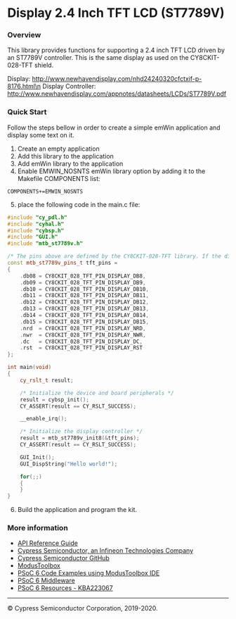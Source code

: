 # Display 2.4 Inch TFT LCD (ST7789V)

### Overview

This library provides functions for supporting a 2.4 inch TFT LCD driven by an ST7789V controller. This is the same display as used on the CY8CKIT-028-TFT shield.

Display: http://www.newhavendisplay.com/nhd24240320cfctxif-p-8176.html\n
Display Controller: http://www.newhavendisplay.com/appnotes/datasheets/LCDs/ST7789V.pdf

### Quick Start
Follow the steps bellow in order to create a simple emWin application and display some text on it.
1. Create an empty application
2. Add this library to the application
3. Add emWin library to the application
4. Enable EMWIN_NOSNTS emWin library option by adding it to the Makefile COMPONENTS list:
```
COMPONENTS+=EMWIN_NOSNTS
```
5. place the following code in the main.c file:
```cpp
#include "cy_pdl.h"
#include "cyhal.h"
#include "cybsp.h"
#include "GUI.h"
#include "mtb_st7789v.h"

/* The pins above are defined by the CY8CKIT-028-TFT library. If the display is being used on different hardware the mappings will be different. */
const mtb_st7789v_pins_t tft_pins =
{
    .db08 = CY8CKIT_028_TFT_PIN_DISPLAY_DB8,
    .db09 = CY8CKIT_028_TFT_PIN_DISPLAY_DB9,
    .db10 = CY8CKIT_028_TFT_PIN_DISPLAY_DB10,
    .db11 = CY8CKIT_028_TFT_PIN_DISPLAY_DB11,
    .db12 = CY8CKIT_028_TFT_PIN_DISPLAY_DB12,
    .db13 = CY8CKIT_028_TFT_PIN_DISPLAY_DB13,
    .db14 = CY8CKIT_028_TFT_PIN_DISPLAY_DB14,
    .db15 = CY8CKIT_028_TFT_PIN_DISPLAY_DB15,
    .nrd  = CY8CKIT_028_TFT_PIN_DISPLAY_NRD,
    .nwr  = CY8CKIT_028_TFT_PIN_DISPLAY_NWR,
    .dc   = CY8CKIT_028_TFT_PIN_DISPLAY_DC,
    .rst  = CY8CKIT_028_TFT_PIN_DISPLAY_RST
};

int main(void)
{
    cy_rslt_t result;

    /* Initialize the device and board peripherals */
    result = cybsp_init();
    CY_ASSERT(result == CY_RSLT_SUCCESS);

    __enable_irq();

    /* Initialize the display controller */
    result = mtb_st7789v_init8(&tft_pins);
    CY_ASSERT(result == CY_RSLT_SUCCESS);

    GUI_Init();
    GUI_DispString("Hello world!");

    for(;;)
    {
    }
}
```
6. Build the application and program the kit.

### More information

* [API Reference Guide](https://cypresssemiconductorco.github.io/display-tft-st7789v/html/index.html)
* [Cypress Semiconductor, an Infineon Technologies Company](http://www.cypress.com)
* [Cypress Semiconductor GitHub](https://github.com/cypresssemiconductorco)
* [ModusToolbox](https://www.cypress.com/products/modustoolbox-software-environment)
* [PSoC 6 Code Examples using ModusToolbox IDE](https://github.com/cypresssemiconductorco/Code-Examples-for-ModusToolbox-Software)
* [PSoC 6 Middleware](https://github.com/cypresssemiconductorco/psoc6-middleware)
* [PSoC 6 Resources - KBA223067](https://community.cypress.com/docs/DOC-14644)

---
© Cypress Semiconductor Corporation, 2019-2020.
